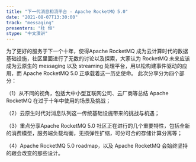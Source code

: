 ```yaml
---
title: "下一代消息和流平台 - Apache RocketMQ 5.0"
date: "2021-08-07T13:30:00" 
track: "messaging"
presenters: "杜 恒"
stype: "中文演讲"
---
```

为了更好的服务于下一个十年，使得Apache RocketMQ 成为云计算时代的数据基础设施，社区里面进行了无数的讨论以及探索，大家认为 RocketMQ 未来应该成为云原生的 messaging 以及 streaming 处理平台，用以松构建事件驱动的应用，而 Apache RocketMQ 5.0 正承载着这一历史使命。
 此次分享分为四个部分：

 （1）从不同的视角，包括大中小型互联网公司、云厂商等总结 Apache RocketMQ 在过于十年中使用的场景及挑战；

 （2）云原生时代对消息队列这一传统基础设施带来的挑战与机遇；

 （3）重点分享Apache RocketMQ 5.0 社区正在进行的几个重要特性，包括全新的消费模型，服务端负载均衡，无损弹性扩缩，可分可合的存储计算分离等；

 （4）Apache RocketMQ 5.0 roadmap，以及 Apache RocketMQ 会始终坚持的跟会改变的那些设计。